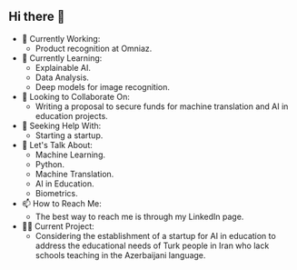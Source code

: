 ## Hi there 👋

- 🔭 Currently Working:
  - Product recognition at Omniaz.
- 🌱 Currently Learning:
  - Explainable AI.
  - Data Analysis.
  - Deep models for image recognition.
- 👯 Looking to Collaborate On:
  - Writing a proposal to secure funds for machine translation and AI in education projects.
- 🤔 Seeking Help With:
  - Starting a startup.
- 💬 Let's Talk About:
  - Machine Learning.
  - Python.
  - Machine Translation.
  - AI in Education.
  - Biometrics.
- 📫 How to Reach Me:
  - The best way to reach me is through my LinkedIn page.
- 👨‍🏫 Current Project:
  - Considering the establishment of a startup for AI in education to address the educational needs of Turk people in Iran who lack schools teaching in the Azerbaijani language.


